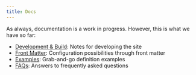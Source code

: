 ```yaml
---
title: Docs
---
```


As always, documentation is a work in progress. However, this is what we have so far:

- [Development & Build](/documentation/development/): Notes for developing the site
- [Front Matter](/documentation/front-matter/): Configuration possibilities through front matter
- [Examples](/documentation/examples/): Grab-and-go definition examples
- [FAQs](/documentation/frequently-asked-questions): Answers to frequently asked questions

